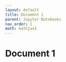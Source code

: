 ```yaml
---
layout: default
title: Document 1
parent: Jupyter Notebooks
nav_order: 1
math: mathjax3
---
```


# Document 1